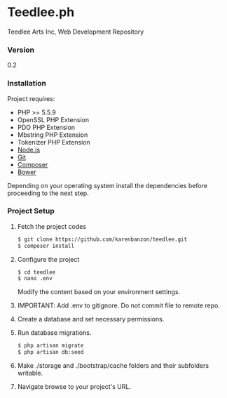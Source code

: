 # Teedlee.ph

Teedlee Arts Inc, Web Development Repository
    
### Version
0.2

### Installation

Project requires:
- PHP >= 5.5.9
- OpenSSL PHP Extension
- PDO PHP Extension
- Mbstring PHP Extension
- Tokenizer PHP Extension
- [Node.js](https://nodejs.org/)
- [Git](https://git-scm.com/)
- [Composer](https://getcomposer.org/)
- [Bower](https://bower.io/)


Depending on your operating system install the dependencies before proceeding to the next step.

### Project Setup 

1. Fetch the project codes
   ```sh
   $ git clone https://github.com/karenbanzon/teedlee.git
   $ composer install
   ```
2. Configure the project

   ```sh
   $ cd teedlee
   $ nano .env
   ```
   
   Modify the content based on your environment settings.
   
4. IMPORTANT: Add .env to gitignore. Do not commit file to remote repo.

5. Create a database and set necessary permissions.

6. Run database migrations.

   ```sh
   $ php artisan migrate
   $ php artisan db:seed
   ```
   
7. Make ./storage and ./bootstrap/cache folders and their subfolders writable.
 
8. Navigate browse to your project's URL.